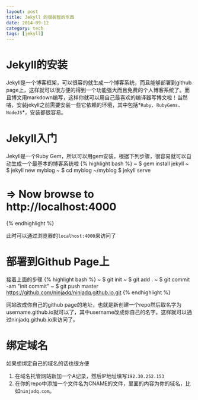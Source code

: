 ```yaml
---
layout: post
title: Jekyll 的很弱智的东西 
date: 2014-09-12
category: tech
tags: [jekyll]
---
```


# Jekyll的安装
Jekyll是一个博客框架，可以很容的就生成一个博客系统，而且能够部署到github page上，这样就可以很方便的得到一个功能强大而且免费的个人博客系统了。而且博文用markdown编写，这样你就可以用自己最喜欢的编译器写博文啦！当然咯，安装jekyll之前需要安装一些它依赖的环境，其中包括*`Ruby`*、*`RubyGems`*、*`NodeJS`*，安装都很容易。
# Jekyll入门
Jekyll是一个Ruby Gem，所以可以用gem安装，根据下列步骤，很容易就可以自动生成一个最基本的博客系统啦
{%  highlight  bash  %}
~ $ gem install jekyll
~ $ jekyll new myblog
~ $ cd myblog
~/myblog $ jekyll serve
# => Now browse to http://localhost:4000
{%  endhighlight %}

此时可以通过浏览器的`localhost:4000`来访问了

# 部署到Github Page上
接着上面的步骤
{%  highlight  bash  %}
~ $ git init
~ $ git add .
~ $ git commit -am "init commit"
~ $ git push master https://github.com/ninjadq/ninjadq.github.io.git
{%  endhighlight %}

网站改成你自己的github page的地址，也就是新创建一个repo然后取名字为username.github.io就可以了，其中username改成你自己的名字。这样就可以通过ninjadq.github.io来访问了。

# 绑定域名
  如果想绑定自己的域名的话也很方便
1. 在域名托管网站新加一个A记录，然后IP地址填写`192.30.252.153`
2. 在你的repo中添加一个文件名为CNAME的文件，里面的内容为你的域名，比如`ninjadq.com`。
